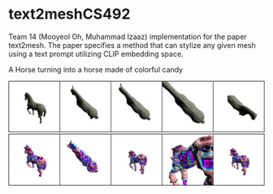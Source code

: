 # text2meshCS492

Team 14 (Mooyeol Oh, Muhammad Izaaz) implementation for the paper text2mesh. The paper specifies a method that can stylize any given mesh using a text prompt utilizing CLIP embedding space.

A Horse turning into a horse made of colorful candy

![Normal Horse](https://github.com/izaazm/text2meshCS492/blob/main/result/candy%20horse/iter_0.jpg?raw=true)
![Candy Horse](https://github.com/izaazm/text2meshCS492/blob/main/result/candy%20horse/iter_700%20(5).jpg?raw=true)
